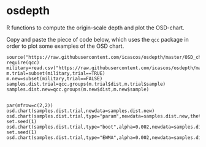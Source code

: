 # osdepth
R functions to compute the origin-scale depth and plot the OSD-chart.

Copy and paste the piece of code below, which uses the `qcc` package in order to plot some examples of the OSD chart.

```{r}
source("https://raw.githubusercontent.com/icascos/osdepth/master/OSD_chart.R")
require(qcc)
military=read.csv("https://raw.githubusercontent.com/icascos/osdepth/master/military.csv",sep=",",header=TRUE,colClasses=c(trial="logical"))
m.trial=subset(military,trial==TRUE)
m.new=subset(military,trial==FALSE)
samples.dist.trial=qcc.groups(m.trial$dist,m.trial$sample)
samples.dist.new=qcc.groups(m.new$dist,m.new$sample)


par(mfrow=c(2,2))
osd.chart(samples.dist.trial,newdata=samples.dist.new)
osd.chart(samples.dist.trial,type="param",newdata=samples.dist.new,theta=162,lambda=836)
set.seed(1)
osd.chart(samples.dist.trial,type="boot",alpha=0.002,newdata=samples.dist.new,B=10000)
set.seed(1)
osd.chart(samples.dist.trial,type="EWMA",alpha=0.002,newdata=samples.dist.new,theta=162,lambda=836)
```
